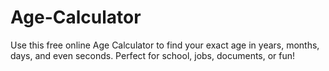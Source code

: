 # Age-Calculator
Use this free online Age Calculator to find your exact age in years, months, days, and even seconds. Perfect for school, jobs, documents, or fun!
